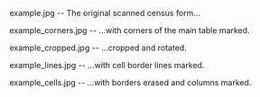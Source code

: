 
example.jpg -- The original scanned census form...

example\_corners.jpg -- ...with corners of the main table marked.

example\_cropped.jpg -- ...cropped and rotated.

example\_lines.jpg -- ...with cell border lines marked.

example\_cells.jpg -- ...with borders erased and columns marked.
